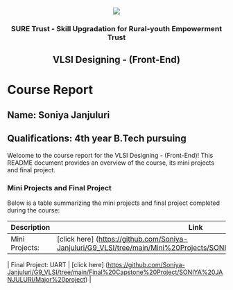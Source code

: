 <!-- PROJECT LOGO -->
<br />

<div align="center">
   <img src='https://user-images.githubusercontent.com/73131499/166115643-d3187f47-d38f-41b2-ae42-5ecbbc60de14.png' />


<h3 align="center">SURE Trust - Skill Upgradation for Rural-youth Empowerment Trust</h3>
  <h2>VLSI Designing - (Front-End)</h2>
</div>

# Course Report

## Name: Soniya Janjuluri

## Qualifications: 4th year B.Tech pursuing

Welcome to the course report for the VLSI Designing - (Front-End)! This README document provides an overview of the course, its mini projects and final project.

### Mini Projects and Final Project

Below is a table summarizing the mini projects and final project completed during the course:

| Description                                  | Link                                    |
|----------------------------------------------|-----------------------------------------|
| Mini Projects:            | [click here] (https://github.com/Soniya-Janjuluri/G9_VLSI/tree/main/Mini%20Projects/SONIYA%20JANJULURI/miniprojects) |

| Final Project: UART             | [click here] (https://github.com/Soniya-Janjuluri/G9_VLSI/tree/main/Final%20Capstone%20Project/SONIYA%20JANJULURI/Major%20project) |

